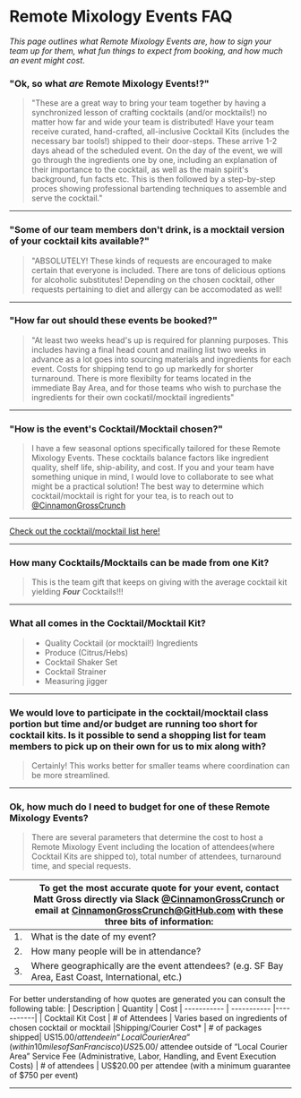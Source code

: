 # **Remote Mixology **Events** FAQ**

_This page outlines what Remote Mixology Events are, how to sign your team up for them, what fun things to expect from booking, and how much an event might cost_.

### **"Ok, so what *are* Remote Mixology Events!?"**

> "These are a great way to bring your team together by having a synchronized lesson of crafting cocktails (and/or mocktails!) no matter how far and wide your team is distributed!  Have your team receive curated, hand-crafted, all-inclusive Cocktail Kits (includes the necessary bar tools!) shipped to their door-steps. These arrive 1-2 days ahead of the scheduled event. 
On the day of the event, we will go through the ingredients one by one, including an explanation of their importance to the cocktail, as well as the main spirit's background, fun facts etc. This is then followed by a step-by-step proces showing professional bartending techniques to assemble and serve the cocktail."

____________________________
### **"Some of our team members don't drink, is a mocktail version of your cocktail kits available?"**
> 
> "ABSOLUTELY! These kinds of requests are encouraged to make certain that everyone is included. There are tons of delicious options for alcoholic substitutes!
Depending on the chosen cocktail, other requests pertaining to diet and allergy can be accomodated as well!
____________________________


### **"How far out should these events be booked?"**
> "At least two weeks head's up is required for planning purposes. This includes having a final head count and mailing list two weeks in advance as a lot goes into sourcing materials and ingredients for each event. Costs for shipping tend to go up markedly for shorter turnaround.  There is more flexibilty for teams located in the immediate Bay Area, and for those teams who wish to purchase the ingredients for their own cockatil/mocktail ingredients"
____________________________


### **"How is the event's Cocktail/Mocktail chosen?"**
> 
> I have a few seasonal options specifically tailored for these Remote Mixology Events. These cocktails balance factors like ingredient quality, shelf life, ship-ability, and cost. If you and your team have something unique in mind, I would love to collaborate to see what might be a practical solution! The best way to determine which cocktail/mocktail is right for your tea, is to reach out to [@CinnamonGrossCrunch](https://github.slack.com/team/UJQSXHZL1)

----------------------------






[Check out the cocktail/mocktail list here!](https://github.com/github/RemoteMixologyEvents/blob/master/Cocktail%20%26%20Mocktail%20Kit%20Options.md)
____________________________

### **How many Cocktails/Mocktails can be made from one Kit?**
> This is the team gift that keeps on giving with the average cocktail kit yielding _**Four**_ Cocktails!!! 
____________________________

### **What all comes in the Cocktail/Mocktail Kit?**
> 
> - Quality Cocktail (or mocktail!) Ingredients
> - Produce (Citrus/Hebs)
> - Cocktail Shaker Set
> - Cocktail Strainer
> - Measuring jigger
____________________________

### **We would love to participate in the cocktail/mocktail class portion but time and/or budget are running too short for cocktail kits.  Is it possible to send a shopping list for team members to pick up on their own for us to mix along with?**

> Certainly! This works better for smaller teams where coordination can be more streamlined.  

____________________________
### **Ok, how much do I need to budget for one of these Remote Mixology Events?**

> There are several parameters that determine the cost to host a Remote Mixology Event including the location of attendees(where Cocktail Kits are shipped to), total number of attendees, turnaround time, and special requests. 

|  |  To get the most accurate quote for your event, contact Matt Gross directly via Slack [@CinnamonGrossCrunch](https://github.slack.com/team/UJQSXHZL1) or email at CinnamonGrossCrunch@GitHub.com with these three bits of information:|
|---|---------|
|1.| What is the date of my event? | 
| 2.| How many people will be in attendance?|
| 3. | Where geographically are the event attendees? (e.g. SF Bay Area, East Coast, International, etc.)|

For better understanding of how quotes are generated you can consult the following table:
| Description | Quantity | Cost
| ----------- | ----------- |-----------|
| Cocktail Kit Cost | # of Attendees | Varies based on ingredients of chosen cocktail or mocktail
|Shipping/Courier Cost* | # of packages shipped| US$15.00/ attendee in “Local Courier Area” (within 10 miles of San Francisco) US$25.00/ attendee outside of “Local Courier Area”
Service Fee (Administrative, Labor, Handling, and Event Execution Costs) | # of attendees | US$20.00 per attendee (with a minimum guarantee of $750 per event)
 ____________________________
